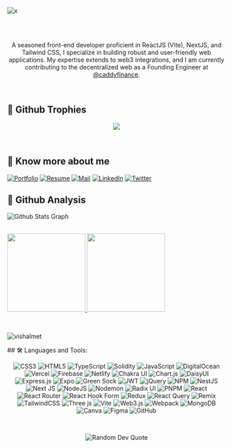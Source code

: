 

<!-- hello -->

![x](https://github.com/user-attachments/assets/8acf0e53-5e18-481f-a23f-de113eafd1ca)


<br/>
<br/>
<p align="center">A seasoned front-end developer proficient in ReactJS (Vite), NextJS, and Tailwind CSS, I specialize in building robust and user-friendly web applications. My expertise extends to web3 integrations, and I am currently contributing to the decentralized web as a Founding Engineer at <a href="https://github.com/caddyfinance">@caddyfinance</a>.
</p>

<br/>

## 🔗 Github Trophies
<p align="center">
<img src="https://github-profile-trophy.vercel.app/?username=vishalmet&theme=darkhub">
</p>

<br />

## 🔗 Know more about me 
[![Portfolio](https://img.shields.io/badge/Portfolio-black?style=for-the-badge)](https://vishal-portfolio18.vercel.app/)
[![Resume](https://img.shields.io/badge/-Resume-black?style=for-the-badge&logo=google-drive&logoColor=white)](https://drive.google.com/file/d/1UOlwNoEPBZ9-0eOFAzmfsSWqFst1oP6R/view)
[![Mail](https://img.shields.io/badge/-Say%20Hi!-black?style=for-the-badge&logo=gmail)](mailto:dev.vishalaakash@gmail.com)
[![LinkedIn](https://img.shields.io/badge/-Vishal%20Aakash-black?style=for-the-badge&logo=linkedin)](https://www.linkedin.com/in/vishal-aakash/)
[![Twitter](https://img.shields.io/badge/-@VishalAakash18-black?style=for-the-badge&logo=twitter&logoColor=white)](https://twitter.com/VishalAakash18)


## 🔗 Github Analysis 
![ Github Stats Graph](https://github-profile-summary-cards.vercel.app/api/cards/profile-details?username=vishalmet&theme=radical&hide_border=true) <br/> <br/> 
<p>
<a href="https://github.com/vishalmet">
  <img height="180em" src="https://github-readme-stats-eight-theta.vercel.app/api?username=vishalmet&show_icons=true&theme=blue-green&include_all_commits=true&count_private=true"/>
  <img height="180em" src="https://github-readme-stats-eight-theta.vercel.app/api/top-langs/?username=vishalmet&layout=compact&langs_count=8&theme=blue-green"/>


</a>
</p>
<br/>
<p><img align="center" src="https://github-readme-streak-stats.herokuapp.com/?user=vishalmet&" alt="vishalmet" /></p>
## 🛠 Languages and Tools:

<p align="center">
  <img src="https://img.shields.io/badge/css3-%231572B6.svg?style=plastic&logo=css3&logoColor=white" alt="CSS3" />
  <img src="https://img.shields.io/badge/html5-%23E34F26.svg?style=plastic&logo=html5&logoColor=white" alt="HTML5" />
  <img src="https://img.shields.io/badge/typescript-%23007ACC.svg?style=plastic&logo=typescript&logoColor=white" alt="TypeScript" />
  <img src="https://img.shields.io/badge/Solidity-%23363636.svg?style=plastic&logo=solidity&logoColor=white" alt="Solidity" />
  <img src="https://img.shields.io/badge/javascript-%23323330.svg?style=plastic&logo=javascript&logoColor=%23F7DF1E" alt="JavaScript" />
  <img src="https://img.shields.io/badge/DigitalOcean-%230167ff.svg?style=plastic&logo=digitalOcean&logoColor=white" alt="DigitalOcean" />
  <img src="https://img.shields.io/badge/vercel-%23000000.svg?style=plastic&logo=vercel&logoColor=white" alt="Vercel" />
  <img src="https://img.shields.io/badge/firebase-%23039BE5.svg?style=plastic&logo=firebase" alt="Firebase" />
  <img src="https://img.shields.io/badge/netlify-%23000000.svg?style=plastic&logo=netlify&logoColor=#00C7B7" alt="Netlify" />
  <img src="https://img.shields.io/badge/chakra-%234ED1C5.svg?style=plastic&logo=chakraui&logoColor=white" alt="Chakra UI" />
  <img src="https://img.shields.io/badge/chart.js-F5788D.svg?style=plastic&logo=chart.js&logoColor=white" alt="Chart.js" />
  <img src="https://img.shields.io/badge/daisyui-5A0EF8?style=plastic&logo=daisyui&logoColor=white" alt="DaisyUI" />
  <img src="https://img.shields.io/badge/express.js-%23404d59.svg?style=plastic&logo=express&logoColor=%2361DAFB" alt="Express.js" />
  <img src="https://img.shields.io/badge/expo-1C1E24?style=plastic&logo=expo&logoColor=#D04A37" alt="Expo" />
  <img src="https://img.shields.io/badge/green%20sock-88CE02?style=plastic&logo=greensock&logoColor=white" alt="Green Sock" />
  <img src="https://img.shields.io/badge/JWT-black?style=plastic&logo=JSON%20web%20tokens" alt="JWT" />
  <img src="https://img.shields.io/badge/jquery-%230769AD.svg?style=plastic&logo=jquery&logoColor=white" alt="jQuery" />
  <img src="https://img.shields.io/badge/NPM-%23CB3837.svg?style=plastic&logo=npm&logoColor=white" alt="NPM" />
  <img src="https://img.shields.io/badge/nestjs-%23E0234E.svg?style=plastic&logo=nestjs&logoColor=white" alt="NestJS" />
  <img src="https://img.shields.io/badge/Next-black?style=plastic&logo=next.js&logoColor=white" alt="Next JS" />
  <img src="https://img.shields.io/badge/node.js-6DA55F?style=plastic&logo=node.js&logoColor=white" alt="NodeJS" />
  <img src="https://img.shields.io/badge/NODEMON-%23323330.svg?style=plastic&logo=nodemon&logoColor=%BBDEAD" alt="Nodemon" />
  <img src="https://img.shields.io/badge/radix%20ui-161618.svg?style=plastic&logo=radix-ui&logoColor=white" alt="Radix UI" />
  <img src="https://img.shields.io/badge/pnpm-%234a4a4a.svg?style=plastic&logo=pnpm&logoColor=f69220" alt="PNPM" />
  <img src="https://img.shields.io/badge/react-%2320232a.svg?style=plastic&logo=react&logoColor=%2361DAFB" alt="React" />
  <img src="https://img.shields.io/badge/React_Router-CA4245?style=plastic&logo=react-router&logoColor=white" alt="React Router" />
  <img src="https://img.shields.io/badge/React%20Hook%20Form-%23EC5990.svg?style=plastic&logo=reacthookform&logoColor=white" alt="React Hook Form" />
  <img src="https://img.shields.io/badge/redux-%23593d88.svg?style=plastic&logo=redux&logoColor=white" alt="Redux" />
  <img src="https://img.shields.io/badge/-React%20Query-FF4154?style=plastic&logo=react%20query&logoColor=white" alt="React Query" />
  <img src="https://img.shields.io/badge/remix-%23000.svg?style=plastic&logo=remix&logoColor=white" alt="Remix" />
  <img src="https://img.shields.io/badge/tailwindcss-%2338B2AC.svg?style=plastic&logo=tailwind-css&logoColor=white" alt="TailwindCSS" />
  <img src="https://img.shields.io/badge/threejs-black?style=plastic&logo=three.js&logoColor=white" alt="Three js" />
  <img src="https://img.shields.io/badge/vite-%23646CFF.svg?style=plastic&logo=vite&logoColor=white" alt="Vite" />
  <img src="https://img.shields.io/badge/web3.js-F16822?style=plastic&logo=web3.js&logoColor=white" alt="Web3.js" />
  <img src="https://img.shields.io/badge/webpack-%238DD6F9.svg?style=plastic&logo=webpack&logoColor=black" alt="Webpack" />
  <img src="https://img.shields.io/badge/MongoDB-%234ea94b.svg?style=plastic&logo=mongodb&logoColor=white" alt="MongoDB" />
  <img src="https://img.shields.io/badge/Canva-%2300C4CC.svg?style=plastic&logo=Canva&logoColor=white" alt="Canva" />
  <img src="https://img.shields.io/badge/figma-%23F24E1E.svg?style=plastic&logo=figma&logoColor=white" alt="Figma" />
  <img src="https://img.shields.io/badge/github-%23121011.svg?style=plastic&logo=github&logoColor=white" alt="GitHub" />
</p>

<br/>

<p align="center">
  <img src="https://quotes-github-readme.vercel.app/api?type=horizontal&theme=radical" alt="Random Dev Quote" />
</p>
